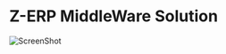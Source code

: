 # Z-ERP MiddleWare Solution
![ScreenShot](https://raw.github.com/HS-matty/z-erp/doc/images/screenshot-1.jpg)
